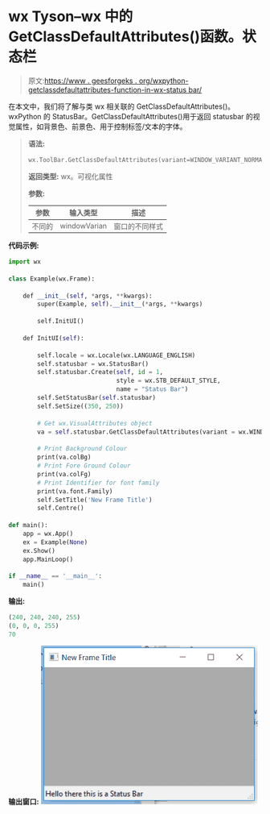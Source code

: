# wx Tyson–wx 中的 GetClassDefaultAttributes()函数。状态栏

> 原文:[https://www . geesforgeks . org/wxpython-getclassdefaultattributes-function-in-wx-status bar/](https://www.geeksforgeeks.org/wxpython-getclassdefaultattributes-function-in-wx-statusbar/)

在本文中，我们将了解与类 wx 相关联的 GetClassDefaultAttributes()。wxPython 的 StatusBar。GetClassDefaultAttributes()用于返回 statusbar 的视觉属性，如背景色、前景色、用于控制标签/文本的字体。

> **语法:**
> 
> ```py
> wx.ToolBar.GetClassDefaultAttributes(variant=WINDOW_VARIANT_NORMAL)
> 
> ```
> 
> **返回类型:** wx。可视化属性
> 
> **参数:**
> 
> | 参数 | 输入类型 | 描述 |
> | --- | --- | --- |
> | 不同的 | windowVarian | 窗口的不同样式 |

**代码示例:**

```py
import wx

class Example(wx.Frame):

    def __init__(self, *args, **kwargs):
        super(Example, self).__init__(*args, **kwargs)

        self.InitUI()

    def InitUI(self):

        self.locale = wx.Locale(wx.LANGUAGE_ENGLISH)
        self.statusbar = wx.StatusBar()
        self.statusbar.Create(self, id = 1, 
                              style = wx.STB_DEFAULT_STYLE,
                              name = "Status Bar")
        self.SetStatusBar(self.statusbar)
        self.SetSize((350, 250))

        # Get wx.VisualAttributes object
        va = self.statusbar.GetClassDefaultAttributes(variant = wx.WINDOW_VARIANT_NORMAL)

        # Print Background Colour
        print(va.colBg)
        # Print Fore Ground Colour
        print(va.colFg)
        # Print Identifier for font family
        print(va.font.Family)
        self.SetTitle('New Frame Title')
        self.Centre()

def main():
    app = wx.App()
    ex = Example(None)
    ex.Show()
    app.MainLoop()

if __name__ == '__main__':
    main()
```

**输出:**

```py
(240, 240, 240, 255)
(0, 0, 0, 255)
70

```

**输出窗口:**
![](img/3ec2cb1c33fb067ac4da6825ef6e1da8.png)